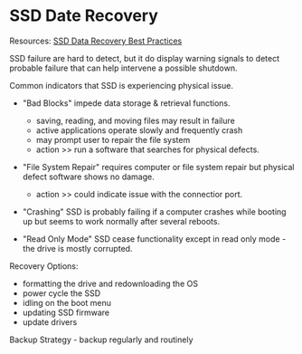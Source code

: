 # SSD Date Recovery

Resources:
[SSD Data Recovery Best Practices](https://www.n-able.com/blog/ssd-data-recovery-best-practices)

SSD failure are hard to detect, but it do display warning signals to detect probable failure that can help intervene a possible shutdown.

Common indicators that SSD is experiencing physical issue.

- "Bad Blocks" impede data storage & retrieval functions.
    - saving, reading, and moving files may result in failure
    - active applications operate slowly and frequently crash
    - may prompt user to repair the file system
    * action >> run a software that searches for physical defects.

- "File System Repair" requires computer or file system repair but physical defect software shows no damage.
    - action >> could indicate issue with the connectior port.

- "Crashing" SSD is probably failing if a computer crashes while booting up but seems to work normally after several reboots.

- "Read Only Mode" SSD cease functionality except in read only mode - the drive is mostly corrupted.

Recovery Options:
- formatting the drive and redownloading the OS
- power cycle the SSD
- idling on the boot menu
- updating SSD firmware
- update drivers

Backup Strategy - backup regularly and routinely